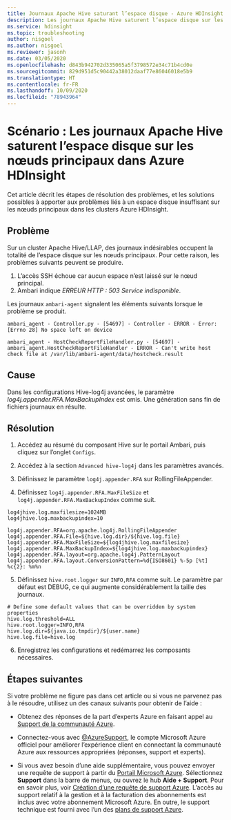 ```yaml
---
title: Journaux Apache Hive saturant l’espace disque - Azure HDInsight
description: Les journaux Apache Hive saturent l’espace disque sur les nœuds principaux dans Azure HDInsight.
ms.service: hdinsight
ms.topic: troubleshooting
author: nisgoel
ms.author: nisgoel
ms.reviewer: jasonh
ms.date: 03/05/2020
ms.openlocfilehash: d843b942702d335065a5f3798572e34c71b4cd0e
ms.sourcegitcommit: 829d951d5c90442a38012daaf77e86046018e5b9
ms.translationtype: HT
ms.contentlocale: fr-FR
ms.lasthandoff: 10/09/2020
ms.locfileid: "78943964"
---
```

# <a name="scenario-apache-hive-logs-are-filling-up-the-disk-space-on-the-head-nodes-in-azure-hdinsight"></a>Scénario : Les journaux Apache Hive saturent l’espace disque sur les nœuds principaux dans Azure HDInsight

Cet article décrit les étapes de résolution des problèmes, et les solutions possibles à apporter aux problèmes liés à un espace disque insuffisant sur les nœuds principaux dans les clusters Azure HDInsight.

## <a name="issue"></a>Problème

Sur un cluster Apache Hive/LLAP, des journaux indésirables occupent la totalité de l’espace disque sur les nœuds principaux. Pour cette raison, les problèmes suivants peuvent se produire.

1. L’accès SSH échoue car aucun espace n’est laissé sur le nœud principal.
2. Ambari indique *ERREUR HTTP : 503 Service indisponible*.

Les journaux `ambari-agent` signalent les éléments suivants lorsque le problème se produit.
```
ambari_agent - Controller.py - [54697] - Controller - ERROR - Error:[Errno 28] No space left on device
```
```
ambari_agent - HostCheckReportFileHandler.py - [54697] - ambari_agent.HostCheckReportFileHandler - ERROR - Can't write host check file at /var/lib/ambari-agent/data/hostcheck.result
```

## <a name="cause"></a>Cause

Dans les configurations Hive-log4j avancées, le paramètre *log4j.appender.RFA.MaxBackupIndex* est omis. Une génération sans fin de fichiers journaux en résulte.

## <a name="resolution"></a>Résolution

1. Accédez au résumé du composant Hive sur le portail Ambari, puis cliquez sur l’onglet `Configs`.

2. Accédez à la section `Advanced hive-log4j` dans les paramètres avancés.

3. Définissez le paramètre `log4j.appender.RFA` sur RollingFileAppender. 

4. Définissez `log4j.appender.RFA.MaxFileSize` et `log4j.appender.RFA.MaxBackupIndex` comme suit.

```
log4jhive.log.maxfilesize=1024MB
log4jhive.log.maxbackupindex=10

log4j.appender.RFA=org.apache.log4j.RollingFileAppender
log4j.appender.RFA.File=${hive.log.dir}/${hive.log.file}
log4j.appender.RFA.MaxFileSize=${log4jhive.log.maxfilesize}
log4j.appender.RFA.MaxBackupIndex=${log4jhive.log.maxbackupindex}
log4j.appender.RFA.layout=org.apache.log4j.PatternLayout
log4j.appender.RFA.layout.ConversionPattern=%d{ISO8601} %-5p [%t] %c{2}: %m%n
```
5. Définissez `hive.root.logger` sur `INFO,RFA` comme suit. Le paramètre par défaut est DEBUG, ce qui augmente considérablement la taille des journaux.

```
# Define some default values that can be overridden by system properties
hive.log.threshold=ALL
hive.root.logger=INFO,RFA
hive.log.dir=${java.io.tmpdir}/${user.name}
hive.log.file=hive.log
```

6. Enregistrez les configurations et redémarrez les composants nécessaires.

## <a name="next-steps"></a>Étapes suivantes

Si votre problème ne figure pas dans cet article ou si vous ne parvenez pas à le résoudre, utilisez un des canaux suivants pour obtenir de l’aide :

* Obtenez des réponses de la part d’experts Azure en faisant appel au [Support de la communauté Azure](https://azure.microsoft.com/support/community/).

* Connectez-vous avec [@AzureSupport](https://twitter.com/azuresupport), le compte Microsoft Azure officiel pour améliorer l’expérience client en connectant la communauté Azure aux ressources appropriées (réponses, support et experts).

* Si vous avez besoin d’une aide supplémentaire, vous pouvez envoyer une requête de support à partir du [Portail Microsoft Azure](https://portal.azure.com/?#blade/Microsoft_Azure_Support/HelpAndSupportBlade/). Sélectionnez **Support** dans la barre de menus, ou ouvrez le hub **Aide + Support**. Pour en savoir plus, voir [Création d’une requête de support Azure](https://docs.microsoft.com/azure/azure-portal/supportability/how-to-create-azure-support-request). L’accès au support relatif à la gestion et à la facturation des abonnements est inclus avec votre abonnement Microsoft Azure. En outre, le support technique est fourni avec l’un des [plans de support Azure](https://azure.microsoft.com/support/plans/).
